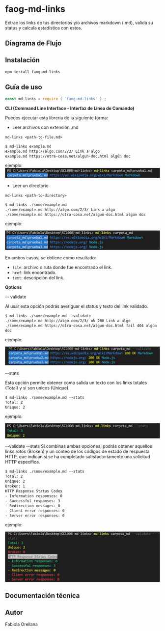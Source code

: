 # faog-md-links

Extrae los links de tus directorios y/o archivos markdown (.md), valida su status y calcula estadística con estos.

## Diagrama de Flujo

## Instalación

```
npm install faog-md-links
```

## Guía de uso
```js
const md-links = require ( 'faog-md-links' ) ;   
```

**CLI (Command Line Interface - Interfaz de Línea de Comando)**

Puedes ejecutar esta librería de la siguiente forma:

* Leer archivos con extensión .md

`md-links <path-to-file.md>`

```
$ md-links example.md
example.md http://algo.com/2/3/ Link a algo
example.md https://otra-cosa.net/algun-doc.html algún doc
```

ejemplo:
![file](img/file.JPG)

* Leer un directorio

`md-links <path-to-directory>`

```
$ md-links ./some/example.md
./some/example.md http://algo.com/2/3/ Link a algo
./some/example.md https://otra-cosa.net/algun-doc.html algún doc
```
ejemplo:

![directory](img/directory.JPG)

En ambos casos, se obtiene como resultado:

- `file`: archivo o ruta donde fue encontrado el link.
- `href`: link encontrado.
- `text`: descripción del link.

**Options**

-- validate

Al usar esta opción podrás averiguar el status y texto del link validado.

```
$ md-links ./some/example.md --validate
./some/example.md http://algo.com/2/3/ ok 200 Link a algo
./some/example.md https://otra-cosa.net/algun-doc.html fail 404 algún doc
```
ejemplo:

![validate](img/validate.JPG)

--stats

Esta opción permite obtener como salida un texto con los links totales (Total) y si son unicos (Unique).

```
$ md-links ./some/example.md --stats
Total: 2
Unique: 2
```
ejemplo:

![stats](img/stats.JPG)

--validate --stats
Si combinas ambas opciones, podrás obtener aquellos links rotos (Broken) y un conteo de los códigos de estado de respuesta HTTP, que indican si se ha completado satisfactoriamente una solicitud HTTP específica.

```
$ md-links ./some/example.md --stats
Total: 2
Unique: 2
Broken: 1
HTTP Response Status Codes
- Information responses: 0
- Successful responses: 3
- Redirection messages: 0
- Client error responses: 0
- Server error responses: 0

```
ejemplo:

![validate_stats](img/validate_stats.JPG)


## Documentación técnica



## Autor

Fabiola Orellana
